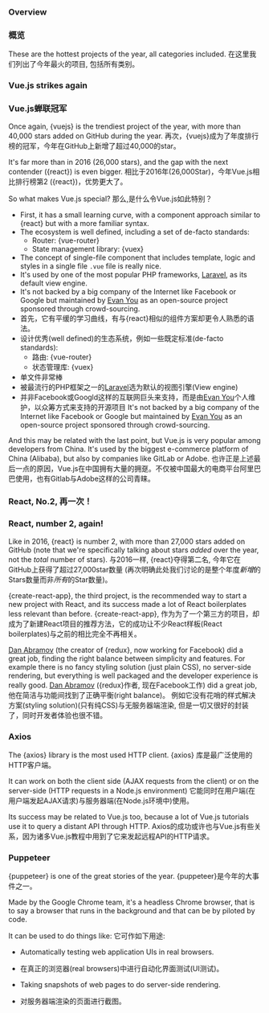 ### Overview
### 概览

These are the hottest projects of the year, all categories included.
在这里我们列出了今年最火的项目, 包括所有类别。

### Vue.js strikes again
### Vue.js蝉联冠军

Once again, {vuejs} is the trendiest project of the year, with more than 40,000 stars added on GitHub during the year.
再次，{vuejs}成为了年度排行榜的冠军，今年在GitHub上新增了超过40,000的star。

It's far more than in 2016 (26,000 stars), and the gap with the next contender ({react}) is even bigger.
相比于2016年(26,000Star)，今年Vue.js相比排行榜第2 ({react})，优势更大了。

So what makes Vue.js special?
那么,是什么令Vue.js如此特别？


* First, it has a small learning curve, with a component approach similar to {react} but with a more familiar syntax.
* The ecosystem is well defined, including a set of de-facto standards:
  * Router: {vue-router}
  * State management library: {vuex}
* The concept of single-file component that includes template, logic and styles in a single file `.vue` file is really nice.
* It's used by one of the most popular PHP frameworks, [Laravel](https://laravel.com/), as its default view engine.
* It's not backed by a big company of the Internet like Facebook or Google but maintained by [Evan You](https://github.com/yyx990803) as an open-source project sponsored through crowd-sourcing.
* 首先，它有平缓的学习曲线，有与{react}相似的组件方案却更令人熟悉的语法。
* 设计优秀(well defined)的生态系统，例如一些既定标准(de-facto standards):
  * 路由: {vue-router}
  * 状态管理库: {vuex}
* 单文件非常棒
* 被最流行的PHP框架之一的[Laravel](https://laravel.com/)选为默认的视图引擎(View engine)
* 并非Facebook或Googld这样的互联网巨头来支持，而是由[Evan You](https://github.com/yyx990803)个人维护，以众筹方式来支持的开源项目 It's not backed by a big company of the Internet like Facebook or Google but maintained by [Evan You](https://github.com/yyx990803) as an open-source project sponsored through crowd-sourcing.

And this may be related with the last point, but Vue.js is very popular among developers from China. It's used by the biggest e-commerce platform of China (Alibaba), but also by companies like GitLab or Adobe.
也许正是上述最后一点的原因，Vue.js在中国拥有大量的拥趸。不仅被中国最大的电商平台阿里巴巴使用，也有Gitlab与Adobe这样的公司青睐。

### React, No.2, 再一次！
### React, number 2, again!

Like in 2016, {react} is number 2, with more than 27,000 stars added on GitHub (note that we're specifically talking about stars *added* over the year, not the *total* number of stars).
与2016一样, {react}夺得第二名, 今年它在GitHub上获得了超过27,000star数量 (再次明确此处我们讨论的是整个年度*新增*的Stars数量而非*所有*的Star数量)。

{create-react-app}, the third project, is the recommended way to start a new project with React, and its success made a lot of React boilerplates less relevant than before.
{create-react-app}, 作为为了一个第三方的项目，却成为了新建React项目的推荐方法，它的成功让不少React样板(React boilerplates)与之前的相比完全不再相关。

[Dan Abramov](https://github.com/gaearon) (the creator of {redux}, now working for Facebook) did a great job, finding the right balance between simplicity and features. For example there is no fancy styling solution (just plain CSS), no server-side rendering, but everything is well packaged and the developer experience is really good.
[Dan Abramov](https://github.com/gaearon) ({redux}作者, 现在Facebook工作) did a great job, 他在简洁与功能间找到了正确平衡(right balance)。 例如它没有花哨的样式解决方案(styling solution)(只有纯CSS)与无服务器端渲染, 但是一切又很好的封装了，同时开发者体验也很不错。

### Axios

The {axios} library is the most used HTTP client.
{axios} 库是最广泛使用的HTTP客户端。


It can work on both the client side (AJAX requests from the client) or on the server-side (HTTP requests in a Node.js environment)
它能同时在用户端(在用户端发起AJAX请求)与服务器端(在Node.js环境中)使用。

Its success may be related to Vue.js too, because a lot of Vue.js tutorials use it to query a distant API through HTTP.
Axios的成功或许也与Vue.js有些关系，因为诸多Vue.js教程中用到了它来发起远程API的HTTP请求。

### Puppeteer

{puppeteer} is one of the great stories of the year.
{puppeteer}是今年的大事件之一。

Made by the Google Chrome team, it's a headless Chrome browser, that is to say a browser that runs in the background and that can be by piloted by code.

It can be used to do things like:
它可作如下用途:

* Automatically testing web application UIs in real browsers.
* 在真正的浏览器(real browsers)中进行自动化界面测试(UI测试)。

* Taking snapshots of web pages to do server-side rendering.
* 对服务器端渲染的页面进行截图。
